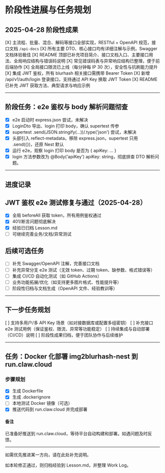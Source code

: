 # 阶段性进展与任务规划

## 2025-04-28 阶段性成果

[X] 主流程、批量、混合、解码等接口全部实现，RESTful + OpenAPI 规范，接口文档 `/api-docs`
[X] 所有主要 DTO、核心接口均有详细注解与示例，Swagger 文档体验极佳
[X] README 顶部已补充项目简介、接口文档入口、主要接口用法、全局响应结构与错误码说明
[X] 常见错误码表与异常响应结构已整理，便于前后端协作
[X] 全局接口限流已上线（每分钟每 IP 30 次），安全性与抗刷能力提升
[X] 集成 JWT 鉴权，所有 blurhash 相关接口需携带 Bearer Token
[X] 新增 /api/v1/auth/login 登录接口，支持通过 API Key 换取 JWT Token
[X] README 已补充 JWT 获取方法、典型请求与响应示例

---

## 阶段任务：e2e 鉴权与 body 解析问题彻查

- [X] e2e 启动时 express.json 尝试，未解决
- [X] LoginDto 导出、login 打印 body，确认 supertest 传参
- [X] supertest .send(JSON.stringify(...))/.type('json') 尝试，未解决
- [X] 头部引入 reflect-metadata，移除 express.json，supertest 只用 .send({})，还原 Nest 默认
- [X] 运行 e2e，观察 login 打印 body 是否为 { apiKey: ... }
- [X] login 方法参数改为 @Body('apiKey') apiKey: string，彻底排查 DTO 解析问题。

---

## 进度记录

## JWT 鉴权 e2e 测试修复与通过（2025-04-28）
- [X] 全局 beforeAll 获取 token，所有用例鉴权通过
- [X] 401/断言问题彻底解决
- [X] 经验已归档 Lesson.md
- [ ] 可继续完善业务/文档/异常测试

## 后续可选任务
- [ ] 补充 Swagger/OpenAPI 注解，完善接口文档
- [ ] 补充异常分支 e2e 测试（无效 token、过期 token、缺参数、格式错误等）
- [ ] 集成 CI/CD 自动化测试（如 GitHub Actions）
- [ ] 业务功能拓展/优化（如支持更多图片格式、性能提升等）
- [ ] 阶段性归档与文档生成（OpenAPI 文件、经验教训等）

---

## 下一步任务规划

[ ] 支持多用户/多 API Key 场景（如对接数据库或配置多组密钥）
[ ] 补充接口 e2e 测试用例（保证鉴权、限流、异常等功能稳定）
[ ] 持续集成与自动部署（CI/CD）说明
[ ] 阶段性成果归档，便于团队协作与后续维护

---

## 任务：Docker 化部署 img2blurhash-nest 到 run.claw.cloud

### 步骤规划
- [X] 生成 Dockerfile
- [X] 生成 .dockerignore
- [ ] 本地测试 Docker 镜像（可选）
- [X] 推送代码到 run.claw.cloud 并完成部署

#### 备注
已准备好推送到 run.claw.cloud，等待平台自动构建和部署。如遇问题及时反馈。

---

如需优先推进某一方向，请在此处补充说明。

如本轮修正通过，则归档经验到 Lesson.md，并整理 Work Log。
